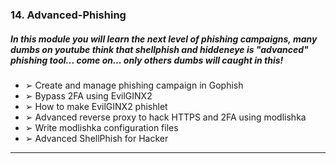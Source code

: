 ### 14. Advanced-Phishing
##### In this module you will learn the next level of phishing campaigns, many dumbs on youtube think that shellphish and hiddeneye is "advanced" phishing tool... come on... only others dumbs will caught in this!
  * ➢ Create and manage phishing campaign in Gophish
  * ➢ Bypass 2FA using EvilGINX2
  * ➢ How to make EvilGINX2 phishlet
  * ➢ Advanced reverse proxy to hack HTTPS and 2FA using modlishka
  * ➢ Write modlishka configuration files
  * ➢ Advanced ShellPhish for Hacker

****
